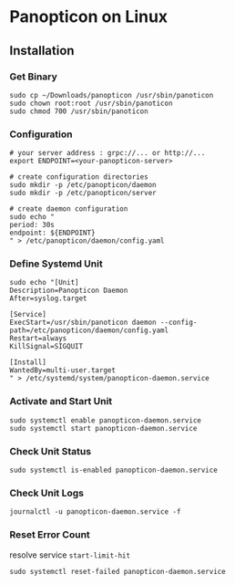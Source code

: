 Panopticon on Linux
===


## Installation

### Get Binary

```
sudo cp ~/Downloads/panopticon /usr/sbin/panoticon
sudo chown root:root /usr/sbin/panoticon
sudo chmod 700 /usr/sbin/panoticon
```

### Configuration

```
# your server address : grpc://... or http://...
export ENDPOINT=<your-panopticon-server>

# create configuration directories
sudo mkdir -p /etc/panopticon/daemon
sudo mkdir -p /etc/panopticon/server

# create daemon configuration
sudo echo "
period: 30s
endpoint: ${ENDPOINT}
" > /etc/panopticon/daemon/config.yaml
```

### Define Systemd Unit

```
sudo echo "[Unit]
Description=Panopticon Daemon
After=syslog.target

[Service]
ExecStart=/usr/sbin/panoticon daemon --config-path=/etc/panopticon/daemon/config.yaml
Restart=always
KillSignal=SIGQUIT

[Install]
WantedBy=multi-user.target
" > /etc/systemd/system/panopticon-daemon.service
```

### Activate and Start Unit

```
sudo systemctl enable panopticon-daemon.service
sudo systemctl start panopticon-daemon.service
```

### Check Unit Status

```
sudo systemctl is-enabled panopticon-daemon.service
```

### Check Unit Logs

```
journalctl -u panopticon-daemon.service -f
```

### Reset Error Count

resolve service `start-limit-hit`

```
sudo systemctl reset-failed panopticon-daemon.service
```
